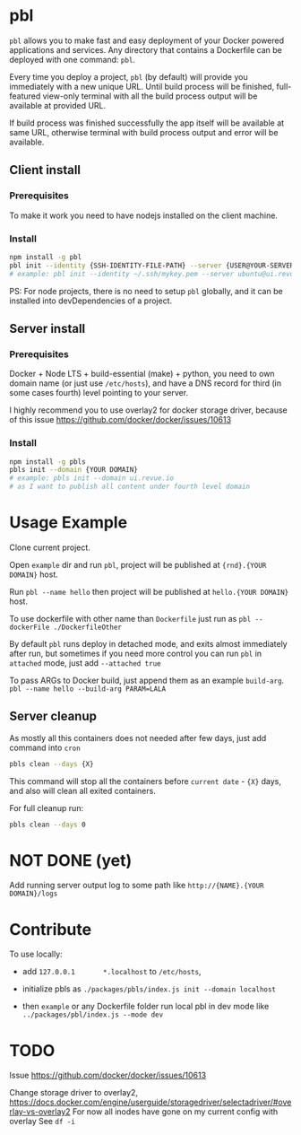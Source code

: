 # pbl

`pbl` allows you to make fast and easy deployment of your Docker powered applications and services.
Any directory that contains a Dockerfile can be deployed with one command: `pbl`.

Every time you deploy a project, `pbl` (by default) will provide you immediately with a new unique URL.
Until build process will be finished, full-featured view-only terminal with all the build process output
will be available at provided URL.

If build process was finished successfully the app itself will be available at same URL,
otherwise terminal with build process output and error will be available.

## Client install

### Prerequisites

To make it work you need to have nodejs installed on the client machine.

### Install

```bash
npm install -g pbl
pbl init --identity {SSH-IDENTITY-FILE-PATH} --server {USER@YOUR-SERVER-HOST-OR-IP}
# example: pbl init --identity ~/.ssh/mykey.pem --server ubuntu@ui.revue.io
```

PS: For node projects, there is no need to setup `pbl` globally,
and it can be installed into devDependencies of a project.

## Server install

### Prerequisites

Docker + Node LTS + build-essential (make) + python,
you need to own domain name (or just use `/etc/hosts`),
and have a DNS record for third (in some cases fourth) level pointing to your server.

I highly recommend you to use overlay2 for docker storage driver, because of this issue
https://github.com/docker/docker/issues/10613

### Install

```bash
npm install -g pbls
pbls init --domain {YOUR DOMAIN}
# example: pbls init --domain ui.revue.io
# as I want to publish all content under fourth level domain
```

# Usage Example

Clone current project.

Open `example` dir and run `pbl`, project will be published at `{rnd}.{YOUR DOMAIN}` host.

Run `pbl --name hello` then project will be published at `hello.{YOUR DOMAIN}` host.

To use dockerfile with other name than `Dockerfile` just run as `pbl --dockerFile ./DockerfileOther`

By default `pbl` runs deploy in detached mode, and exits almost immediately after run,
but sometimes if you need more control you can run `pbl` in `attached` mode,
just add `--attached true`

To pass ARGs to Docker build, just append them as an example `build-arg`.
`pbl --name hello --build-arg PARAM=LALA`

## Server cleanup

As mostly all this containers does not needed after few days, just add command into `cron`

```bash
pbls clean --days {X}
```

This command will stop all the containers before `current date` - `{X}` days,
and also will clean all exited containers.

For full cleanup run:

```bash
pbls clean --days 0
```

# NOT DONE (yet)

Add running server output log to some path like `http://{NAME}.{YOUR DOMAIN}/logs`

# Contribute

To use locally:

* add `127.0.0.1       *.localhost` to `/etc/hosts`,

* initialize pbls as `./packages/pbls/index.js init --domain localhost`

* then `example` or any Dockerfile folder run local pbl in dev mode like `../packages/pbl/index.js --mode dev`

# TODO

Issue https://github.com/docker/docker/issues/10613

Change storage driver to overlay2, https://docs.docker.com/engine/userguide/storagedriver/selectadriver/#overlay-vs-overlay2
For now all inodes have gone on my current config with overlay
See `df -i`
